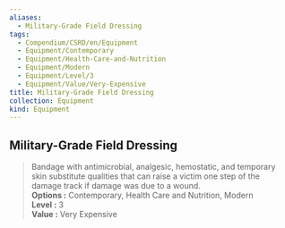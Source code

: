 ```yaml
---
aliases:
  - Military-Grade Field Dressing
tags:
  - Compendium/CSRD/en/Equipment
  - Equipment/Contemporary
  - Equipment/Health-Care-and-Nutrition
  - Equipment/Modern
  - Equipment/Level/3
  - Equipment/Value/Very-Expensive
title: Military-Grade Field Dressing
collection: Equipment
kind: Equipment
---
```

## Military-Grade Field Dressing  
  
>Bandage with antimicrobial, analgesic, hemostatic, and temporary skin substitute qualities that can raise a victim one step of the damage track if damage was due to a wound.  
> **Options :** Contemporary, Health Care and Nutrition, Modern  
> **Level :** 3  
> **Value :** Very Expensive
